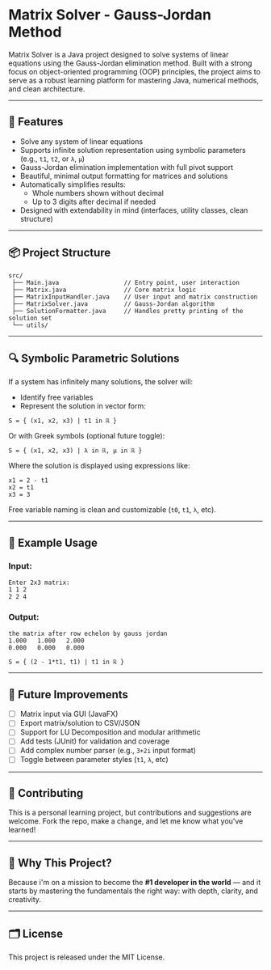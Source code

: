 # Matrix Solver - Gauss-Jordan Method

Matrix Solver is a Java project designed to solve systems of linear equations using the Gauss-Jordan elimination method. Built with a strong focus on object-oriented programming (OOP) principles, the project aims to serve as a robust learning platform for mastering Java, numerical methods, and clean architecture.

---

## 🚀 Features

- Solve any system of linear equations
- Supports infinite solution representation using symbolic parameters (e.g., `t1`, `t2`, or `λ`, `μ`)
- Gauss-Jordan elimination implementation with full pivot support
- Beautiful, minimal output formatting for matrices and solutions
- Automatically simplifies results:
  - Whole numbers shown without decimal
  - Up to 3 digits after decimal if needed
- Designed with extendability in mind (interfaces, utility classes, clean structure)

---

## 📦 Project Structure

```text
src/
 ├── Main.java                  // Entry point, user interaction
 ├── Matrix.java                // Core matrix logic
 ├── MatrixInputHandler.java    // User input and matrix construction
 ├── MatrixSolver.java          // Gauss-Jordan algorithm
 ├── SolutionFormatter.java     // Handles pretty printing of the solution set
 └── utils/
```

---

## 🔍 Symbolic Parametric Solutions

If a system has infinitely many solutions, the solver will:

- Identify free variables
- Represent the solution in vector form:

```text
S = { (x1, x2, x3) | t1 in ℝ }
```
Or with Greek symbols (optional future toggle):

```text
S = { (x1, x2, x3) | λ in ℝ, μ in ℝ }
```

Where the solution is displayed using expressions like:

```text
x1 = 2 - t1
x2 = t1
x3 = 3
```

Free variable naming is clean and customizable (`t0`, `t1`, `λ`, etc).

---

## 🧪 Example Usage

### Input:
```text
Enter 2x3 matrix:
1 1 2
2 2 4
```

### Output:
```text
the matrix after row echelon by gauss jordan
1.000   1.000   2.000
0.000   0.000   0.000

S = { (2 - 1*t1, t1) | t1 in ℝ }
```

---

## 🔧 Future Improvements

- [ ] Matrix input via GUI (JavaFX)
- [ ] Export matrix/solution to CSV/JSON
- [ ] Support for LU Decomposition and modular arithmetic
- [ ] Add tests (JUnit) for validation and coverage
- [ ] Add complex number parser (e.g., `3+2i` input format)
- [ ] Toggle between parameter styles (`t1`, `λ`, etc)

---

## 🤝 Contributing
This is a personal learning project, but contributions and suggestions are welcome. Fork the repo, make a change, and let me know what you've learned!

---

## 🧠 Why This Project?
Because i'm on a mission to become the **#1 developer in the world** — and it starts by mastering the fundamentals the right way: with depth, clarity, and creativity.

---

## 🗂 License
This project is released under the MIT License.

